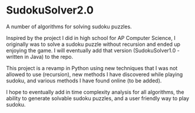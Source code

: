 # SudokuSolver2.0
A number of algorithms for solving sudoku puzzles. 

Inspired by the project I did in high school for AP Computer Science, I originally was to solve a sudoku puzzle without recursion and ended up enjoying the game. I will eventually add that version (SudokuSolver1.0 - written in Java) to the repo.

This project is a revamp in Python using new techniques that I was not allowed to use (recursion), new methods I have discovered while playing sudoku, and various methods I have found online (to be added). 

I hope to eventually add in time complexity analysis for all algorithms, the ability to generate solvable sudoku puzzles, and a user friendly way to play sudoku.
